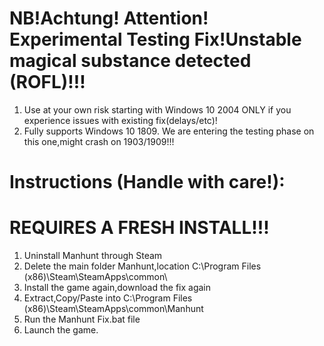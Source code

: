 # NB!Achtung! Attention! Experimental Testing Fix!Unstable magical substance detected (ROFL)!!!
1. Use at your own risk starting with Windows 10 2004 ONLY if you experience issues with existing fix(delays/etc)! 
2. Fully supports Windows 10 1809. We are entering the testing phase on this one,might crash on 1903/1909!!!
# Instructions (Handle with care!):

# REQUIRES A FRESH INSTALL!!!
1. Uninstall Manhunt through Steam
2. Delete the main folder Manhunt,location C:\Program Files (x86)\Steam\SteamApps\common\
3. Install the game again,download the fix again
4. Extract,Copy/Paste into C:\Program Files (x86)\Steam\SteamApps\common\Manhunt
5. Run the Manhunt Fix.bat file
6. Launch the game.
